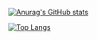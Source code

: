 [![Anurag's GitHub stats](https://github-readme-stats.vercel.app/api?username=hooninfinity&theme=dark)](https://github.com/anuraghazra/github-readme-stats)

[![Top Langs](https://github-readme-stats.vercel.app/api/top-langs/?username=hooninfinity&theme=dark)](https://github.com/anuraghazra/github-readme-stats)
